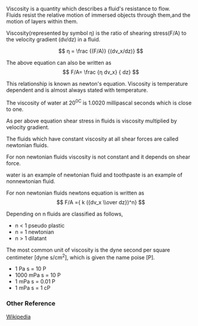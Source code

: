 
Viscosity  is a quantity which describes a fluid's resistance to flow.   
Fluids resist the relative motion of immersed objects through them,and the motion of layers within them. 

Viscosity(represented by symbol η) is the ratio of shearing stress(F/A) to the velocity gradient (dv/dz) in a fluid. 

$$  η = \frac {(F/A)}  {(dv_x/dz)} $$  

The above equation can also be written as 
$$ F/A= \frac {η dv_x} { dz} $$

This relationship is known as newton's equation.  Viscosity is temperature dependent and is almost always stated with
temperature.  

The viscosity of water at 20<sup>0C</sup> is 1.0020 millipascal seconds which is close to one.  

As per above equation shear stress in fluids is viscosity multiplied by velocity gradient.  

The fluids which have constant viscosity at all shear forces are called newtonian fluids.  

For non newtonian fluids viscosity is not constant and it depends on shear force.  

water is an example of newtonian fluid and toothpaste is an example of nonnewtonian fluid.

For non newtonian fluids newtons equation is written as $$ F/A ={ k ({dv_x \\over dz})^n} $$

Depending on n fluids are classified as follows,
- n < 1	    pseudo plastic 
- n = 1	    newtonian 
- n > 1     dilatant  
 
The most common unit of viscosity is the dyne second per square centimeter
[dyne s/cm<sup>2</sup>], which is given the name poise [P].  


- 1 Pa s = 	10 P
- 1000 mPa s = 	10 P
- 1 mPa s = 	0.01 P
- 1 mPa s = 	1 cP
### Other Reference
[Wikipedia](https://en.wikipedia.org/wiki/Rheology)